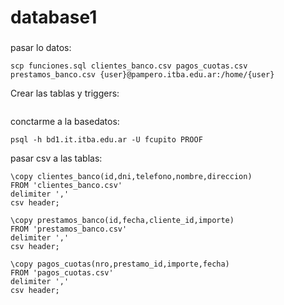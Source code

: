 # database1

###
pasar lo datos:
```
scp funciones.sql clientes_banco.csv pagos_cuotas.csv prestamos_banco.csv {user}@pampero.itba.edu.ar:/home/{user}
```
Crear las tablas y triggers:
```
```

conctarme a la basedatos:
```
psql -h bd1.it.itba.edu.ar -U fcupito PROOF
```

pasar csv a las tablas:
```
\copy clientes_banco(id,dni,telefono,nombre,direccion)
FROM 'clientes_banco.csv'
delimiter ','
csv header;

\copy prestamos_banco(id,fecha,cliente_id,importe)
FROM 'prestamos_banco.csv'
delimiter ','
csv header;

\copy pagos_cuotas(nro,prestamo_id,importe,fecha)
FROM 'pagos_cuotas.csv'
delimiter ','
csv header;

```
